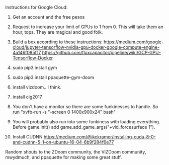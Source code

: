 Instructions for Google Cloud:

1. Get an account and the free pesos
2. Request to increase your limit of GPUs to 1 from 0. This will take them an hour, tops. They are magical and good folk.
3. Build a box according to these instructions: 
https://medium.com/google-cloud/jupyter-tensorflow-nvidia-gpu-docker-google-compute-engine-4a146f085f17
https://github.com/fluxcapacitor/pipeline/wiki/GCP-GPU-Tensorflow-Docker
4. sudo pip3 install gym
5. sudo pip3 install ppaquette-gym-doom
6. install vizdoom.. I think.
7. install cig2017
8. You don't have a monitor so there are some funkinesses to handle. So run "xvfb-run -s "-screen 0 1400x900x24" bash"
9. You will probably also run into some funkiness with loading everything. Before game.init() add game.add_game_args("+vid_forcesurface 1").

11. Install CUDNN https://medium.com/@ikekramer/installing-cuda-8-0-and-cudnn-5-1-on-ubuntu-16-04-6b9f284f6e77

Random shouts to the ZDoom community, the ViZDoom community, mwydmuch, and ppaquette for making some great stuff.
